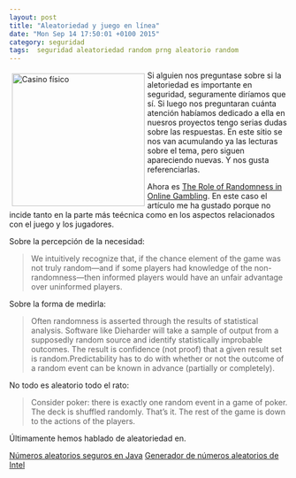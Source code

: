 ```yaml
---
layout: post
title: "Aleatoriedad y juego en línea"
date: "Mon Sep 14 17:50:01 +0100 2015"
category: seguridad
tags:  seguridad aleatoriedad random prng aleatorio random 
---
```






<a href="https://www.flickr.com/photos/fernand0/60933673/" title="Casino de Huesca"><img src="https://c1.staticflickr.com/1/28/60933673_49689a36d2_m.jpg" width="240"  alt="Casino físico" style="float:left; margin:5px"></a>

Si alguien nos preguntase sobre si la aletoriedad es importante en seguridad, seguramente diríamos que sí. Si luego nos preguntaran cuánta atención habíamos dedicado a ella en nuesros proyectos tengo serias dudas sobre las respuestas. En este sitio se nos van acumulando ya las lecturas sobre el tema, pero siguen apareciendo nuevas. Y nos gusta referenciarlas.

Ahora es [The Role of Randomness in Online Gambling](https://www.cigital.com/blog/role-randomness-online-gambling/).
En este caso el artículo me ha gustado porque no incide tanto en la parte más teécnica como en los aspectos relacionados con el juego y los jugadores.

Sobre la percepción de la necesidad:

> We intuitively recognize that, if the chance element of the game was not truly random—and if some players had knowledge of the non-randomness—then informed players would have an unfair advantage over uninformed players.

Sobre la forma de medirla:

> Often randomness is asserted through the results of statistical analysis. Software like Dieharder will take a sample of output from a supposedly random source and identify statistically improbable outcomes. The result is confidence (not proof) that a given result set is random.Predictability has to do with whether or not the outcome of a random event can be known in advance (partially or completely).

No todo es aleatorio todo el rato:

> Consider poker: there is exactly one random event in a game of poker. The deck is shuffled randomly. That’s it. The rest of the game is down to the actions of the players. 

Últimamente hemos hablado de aleatoriedad en.

[Números aleatorios seguros en Java](http://fernand0.github.io/Numeros-Aleatorios-Seguros-En-Java/)
[Generador de números aleatorios de Intel](http://fernand0.github.io/Generador-Numeros-Aleatorios-Intel/)
